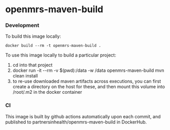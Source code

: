openmrs-maven-build
=======================

### Development

To build this image locally:

```docker build --rm -t openmrs-maven-build .```

To use this image locally to build a particular project:

1. cd into that project
2. docker run -it --rm -v $(pwd):/data -w /data openmrs-maven-build mvn clean install
3. to re-use downloaded maven artifacts across executions, you can first create a directory on the host for these, and then mount this volume into /root/.m2 in the docker container

### CI

This image is built by github actions automatically upon each commit, and published to partnersinhealth/openmrs-maven-build in DockerHub.